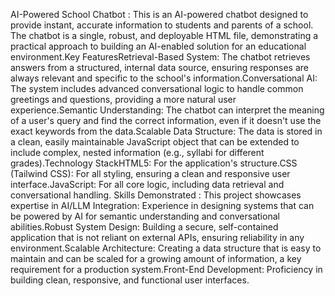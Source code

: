 AI-Powered School Chatbot : This is an AI-powered chatbot designed to provide instant, accurate information to students and parents of a school. The chatbot is a single, robust, and deployable HTML file, demonstrating a practical approach to building an AI-enabled solution for an educational environment.Key FeaturesRetrieval-Based System: The chatbot retrieves answers from a structured, internal data source, ensuring responses are always relevant and specific to the school's information.Conversational AI: The system includes advanced conversational logic to handle common greetings and questions, providing a more natural user experience.Semantic Understanding: The chatbot can interpret the meaning of a user's query and find the correct information, even if it doesn't use the exact keywords from the data.Scalable Data Structure: The data is stored in a clean, easily maintainable JavaScript object that can be extended to include complex, nested information (e.g., syllabi for different grades).Technology StackHTML5: For the application's structure.CSS (Tailwind CSS): For all styling, ensuring a clean and responsive user interface.JavaScript: For all core logic, including data retrieval and conversational handling.
Skills Demonstrated : This project showcases expertise in AI/LLM Integration: Experience in designing systems that can be powered by AI for semantic understanding and conversational abilities.Robust System Design: Building a secure, self-contained application that is not reliant on external APIs, ensuring reliability in any environment.Scalable Architecture: Creating a data structure that is easy to maintain and can be scaled for a growing amount of information, a key requirement for a production system.Front-End Development: Proficiency in building clean, responsive, and functional user interfaces.
